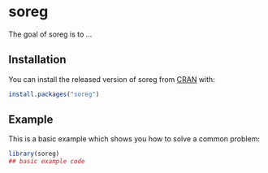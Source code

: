 
# soreg

<!-- badges: start -->
<!-- badges: end -->

The goal of soreg is to ...

## Installation

You can install the released version of soreg from [CRAN](https://CRAN.R-project.org) with:

``` r
install.packages("soreg")
```

## Example

This is a basic example which shows you how to solve a common problem:

``` r
library(soreg)
## basic example code
```


